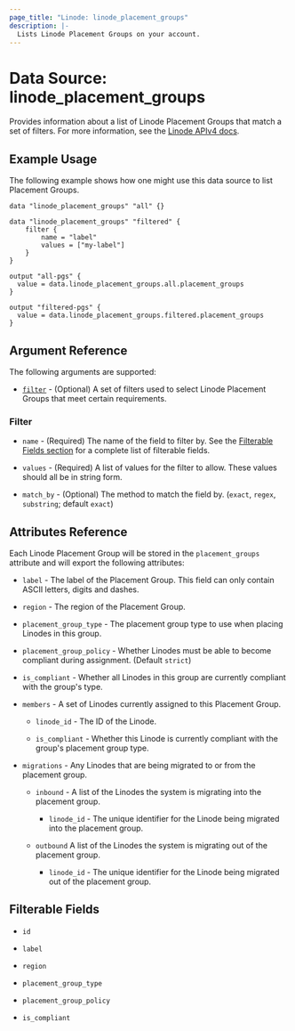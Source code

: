 ```yaml
---
page_title: "Linode: linode_placement_groups"
description: |-
  Lists Linode Placement Groups on your account.
---
```


# Data Source: linode\_placement\_groups

Provides information about a list of Linode Placement Groups that match a set of filters.
For more information, see the [Linode APIv4 docs](https://techdocs.akamai.com/linode-api/reference/get-placement-groups).

## Example Usage

The following example shows how one might use this data source to list Placement Groups.

```hcl
data "linode_placement_groups" "all" {}

data "linode_placement_groups" "filtered" {
    filter {
        name = "label"
        values = ["my-label"]
    }
}

output "all-pgs" {
  value = data.linode_placement_groups.all.placement_groups
}

output "filtered-pgs" {
  value = data.linode_placement_groups.filtered.placement_groups
}
```

## Argument Reference

The following arguments are supported:

* [`filter`](#filter) - (Optional) A set of filters used to select Linode Placement Groups that meet certain requirements.

### Filter

* `name` - (Required) The name of the field to filter by. See the [Filterable Fields section](#filterable-fields) for a complete list of filterable fields.

* `values` - (Required) A list of values for the filter to allow. These values should all be in string form.

* `match_by` - (Optional) The method to match the field by. (`exact`, `regex`, `substring`; default `exact`)

## Attributes Reference

Each Linode Placement Group will be stored in the `placement_groups` attribute and will export the following attributes:

* `label` - The label of the Placement Group. This field can only contain ASCII letters, digits and dashes.

* `region` - The region of the Placement Group.

* `placement_group_type` - The placement group type to use when placing Linodes in this group.

* `placement_group_policy` - Whether Linodes must be able to become compliant during assignment. (Default `strict`)

* `is_compliant` - Whether all Linodes in this group are currently compliant with the group's type.

* `members` - A set of Linodes currently assigned to this Placement Group.

  * `linode_id` - The ID of the Linode.

  * `is_compliant` - Whether this Linode is currently compliant with the group's placement group type.

* `migrations` - Any Linodes that are being migrated to or from the placement group.

  * `inbound` - A list of the Linodes the system is migrating into the placement group.

    * `linode_id` - The unique identifier for the Linode being migrated into the placement group.

  * `outbound` A list of the Linodes the system is migrating out of the placement group.

    * `linode_id` - The unique identifier for the Linode being migrated out of the placement group.

## Filterable Fields

* `id`

* `label`

* `region`

* `placement_group_type`

* `placement_group_policy`

* `is_compliant`
